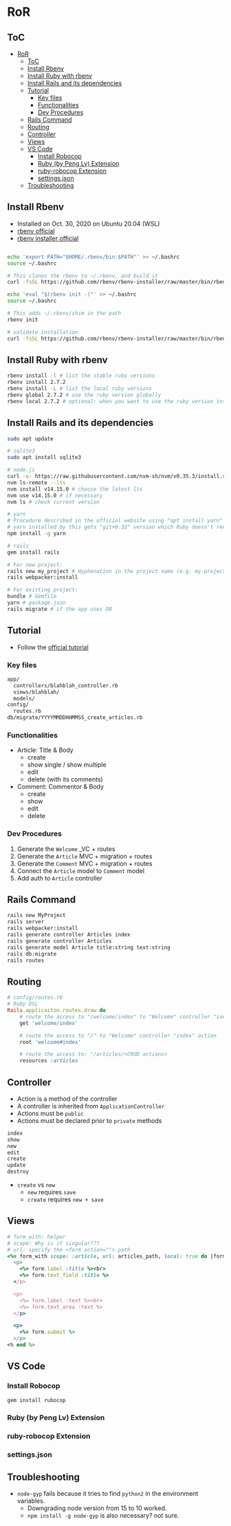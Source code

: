 # RoR

## ToC

- [RoR](#ror)
  - [ToC](#toc)
  - [Install Rbenv](#install-rbenv)
  - [Install Ruby with rbenv](#install-ruby-with-rbenv)
  - [Install Rails and its dependencies](#install-rails-and-its-dependencies)
  - [Tutorial](#tutorial)
    - [Key files](#key-files)
    - [Functionalities](#functionalities)
    - [Dev Procedures](#dev-procedures)
  - [Rails Command](#rails-command)
  - [Routing](#routing)
  - [Controller](#controller)
  - [Views](#views)
  - [VS Code](#vs-code)
    - [Install Robocop](#install-robocop)
    - [Ruby (by Peng Lv) Extension](#ruby-by-peng-lv-extension)
    - [ruby-robocop Extension](#ruby-robocop-extension)
    - [settings.json](#settingsjson)
  - [Troubleshooting](#troubleshooting)

## Install Rbenv

- Installed on Oct. 30, 2020 on Ubuntu 20.04 (WSL)
- [rbenv official](https://github.com/rbenv/rbenv)
- [rbenv installer official](https://github.com/rbenv/rbenv-installer)

```sh

echo 'export PATH="$HOME/.rbenv/bin:$PATH"' >> ~/.bashrc
source ~/.bashrc

# This clones the rbenv to ~/.rbenv, and build it
curl -fsSL https://github.com/rbenv/rbenv-installer/raw/master/bin/rbenv-installer | bash

echo 'eval "$(rbenv init -)"' >> ~/.bashrc
source ~/.bashrc

# This adds ~/.rbenv/shim in the path
rbenv init

# validate installation
curl -fsSL https://github.com/rbenv/rbenv-installer/raw/master/bin/rbenv-doctor | bash
```

## Install Ruby with rbenv

```sh
rbenv install -l # list the stable ruby versions
rbenv install 2.7.2
rbenv install -L # list the local ruby versions
rbenv global 2.7.2 # use the ruby version globally
rbenv local 2.7.2 # optional: when you want to use the ruby version inside the specific dir only
```

## Install Rails and its dependencies

```sh
sudo apt update

# sqlite3
sudo apt install sqlite3

# node.js
curl -o- https://raw.githubusercontent.com/nvm-sh/nvm/v0.35.3/install.sh | bash
nvm ls-remote --lts
nvm install v14.15.0 # choose the latest lts
nvm use v14.15.0 # if necessary
nvm ls # check current version

# yarn
# Procedure described in the official website using "apt install yarn" failed;
# yarn installed by this gets "git+0.32" version which Ruby doesn't recognize correctly
npm install -g yarn

# rails
gem install rails

# For new project:
rails new my_project # Hyphenation in the project name (e.g. my-project) caused "Errno::EACCES: Permission denied @ rb_file_s_rename"
rails webpacker:install

# For existing project:
bundle # Gemfile
yarn # package.json
rails migrate # if the app uses DB
```

## Tutorial

- Follow the [official tutorial](https://guides.rubyonrails.org/getting_started.html)

### Key files

```sh
app/
  controllers/blahblah_controller.rb
  views/blahblah/
  models/
config/
  routes.rb
db/migrate/YYYYMMDDHHMMSS_create_articles.rb
```

### Functionalities

- Article: Title & Body
  - create
  - show single / show multiple
  - edit
  - delete (with its comments)
- Comment: Commentor & Body
  - create
  - show
  - edit
  - delete

### Dev Procedures

1. Generate the `Welcome` \_VC + routes
1. Generate the `Article` MVC + migration + routes
1. Generate the `Comment` MVC + migration + routes
1. Connect the `Article` model to `Comment` model
1. Add auth to `Article` controller

## Rails Command

```sh
rails new MyProject
rails server
rails webpacker:install
rails generate controller Articles index
rails generate controller Articles
rails generate model Article title:string text:string
rails db:migrate
rails routes

```

## Routing

```rb
# config/routes.rb
# Ruby DSL
Rails.applicaiton.routes.draw do
    # route the access to "/welcome/index" to "Welcome" controller "index" action
    get 'welcome/index'

    # route the access to "/" to "Welcome" controller "index" action
    root 'welcome#index'

    # route the access to: "/articles/<CRUD actions>
    resources :articles


```

## Controller

- Action is a method of the controller
- A controller is inherited from `ApplicationController`
- Actions must be `public`
- Actions must be declared prior to `private` methods

```ruby
index
show
new
edit
create
update
destroy
```

- `create` vs `new`
  - `new` requires `save`
  - `create` requires `new + save`

## Views

```ruby
# form_with: helper
# scope: Why is it singular???
# url: specify the <form action=""> path
<%= form_with scope: :article, url: articles_path, local: true do |form| %>
  <p>
    <%= form.label :title %><br>
    <%= form.text_field :title %>
  </p>

  <p>
    <%= form.label :text %><br>
    <%= form.text_area :text %>
  </p>

  <p>
    <%= form.submit %>
  </p>
<% end %>

```

## VS Code


### Install Robocop

```sh
gem install rubocop
```

### Ruby (by Peng Lv) Extension

### ruby-robocop Extension

### settings.json

## Troubleshooting

- `node-gyp` fails because it tries to find `python2` in the environment variables.
  - Downgrading node version from 15 to 10 worked.
  - `npm install -g node-gyp` is also necessary? not sure.
